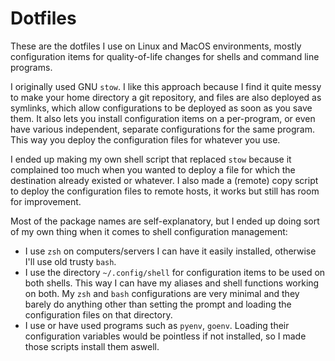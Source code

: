 # Dotfiles
These are the dotfiles I use on Linux and MacOS environments, mostly configuration items for quality-of-life changes for shells and command line programs.

I originally used GNU `stow`. I like this approach because I find it quite messy to make your home directory a git repository, and files are also deployed as symlinks, which allow configurations to be deployed as soon as you save them. It also lets you install configuration items on a per-program, or even have various independent, separate configurations for the same program. This way you deploy the configuration files for whatever you use.

I ended up making my own shell script that replaced `stow` because it complained too much when you wanted to deploy a file for which the destination already existed or whatever. I also made a (remote) copy script to deploy the configuration files to remote hosts, it works but still has room for improvement.

Most of the package names are self-explanatory, but I ended up doing sort of my own thing when it comes to shell configuration management:

- I use `zsh` on computers/servers I can have it easily installed, otherwise I'll use old trusty `bash`.
- I use the directory `~/.config/shell` for configuration items to be used on both shells. This way I can have my aliases and shell functions working on both. My `zsh` and `bash` configurations are very minimal and they barely do anything other than setting the prompt and loading the configuration files on that directory.
- I use or have used programs such as `pyenv`, `goenv`. Loading their configuration variables would be pointless if not installed, so I made those scripts install them aswell.
